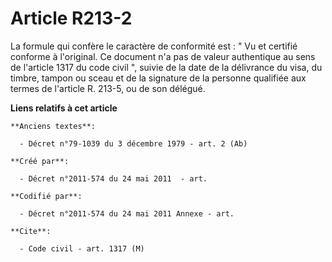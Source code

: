 # Article R213-2

La formule qui confère le caractère de conformité est : " Vu et certifié conforme à l'original. Ce document n'a pas de valeur
authentique au sens de l'article 1317 du code civil ", suivie de la date de la délivrance du visa, du timbre, tampon ou sceau
et de la signature de la personne qualifiée aux termes de l'article R. 213-5, ou de son délégué.

**Liens relatifs à cet article**

	**Anciens textes**:

	  - Décret n°79-1039 du 3 décembre 1979 - art. 2 (Ab)

	**Créé par**:

	  - Décret n°2011-574 du 24 mai 2011  - art.

	**Codifié par**:

	  - Décret n°2011-574 du 24 mai 2011 Annexe - art.

	**Cite**:

	  - Code civil - art. 1317 (M)

